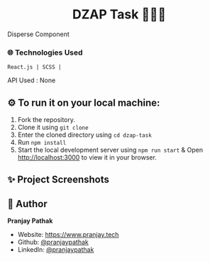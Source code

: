 <h1 align="center">DZAP Task 👨🏼‍💻</h1>
 Disperse Component 

### 🌐 Technologies Used
```
React.js | SCSS | 
```
API Used : None


## ⚙️  To run it on your local machine:
1. Fork the repository.
2. Clone it using `git clone`
3. Enter the cloned directory using `cd dzap-task`
4. Run `npm install`
5. Start the local development server using `npm run start` & Open [http://localhost:3000](http://localhost:3000) to view it in your browser.

## ✨ Project Screenshots


## 👤 Author

**Pranjay Pathak**

* Website: https://www.pranjay.tech
* Github: [@pranjaypathak](https://github.com/pranjaypathak)
* LinkedIn: [@pranjaypathak](https://linkedin.com/in/pranjaypathak)

